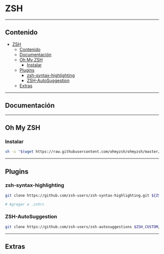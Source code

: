 # ZSH

---

## Contenido

- [ZSH](#zsh)
  - [Contenido](#contenido)
  - [Documentación](#documentación)
  - [Oh My ZSH](#oh-my-zsh)
    - [Instalar](#instalar)
  - [Plugins](#plugins)
    - [zsh-syntax-highlighting](#zsh-syntax-highlighting)
    - [ZSH-AutoSuggestion](#zsh-autosuggestion)
  - [Extras](#extras)

---

## Documentación

---

## Oh My ZSH

### Instalar

```sh
sh -c "$(wget https://raw.githubusercontent.com/ohmyzsh/ohmyzsh/master/tools/install.sh -O -)"
```

---

## Plugins

### zsh-syntax-highlighting

```sh
git clone https://github.com/zsh-users/zsh-syntax-highlighting.git ${ZSH_CUSTOM:-~/.oh-my-zsh/custom}/plugins/zsh-syntax-highlighting

# Agregar a .zshrc
```

### ZSH-AutoSuggestion

```sh
git clone https://github.com/zsh-users/zsh-autosuggestions $ZSH_CUSTOM/plugins/zsh-autosuggestions
```

---

## Extras